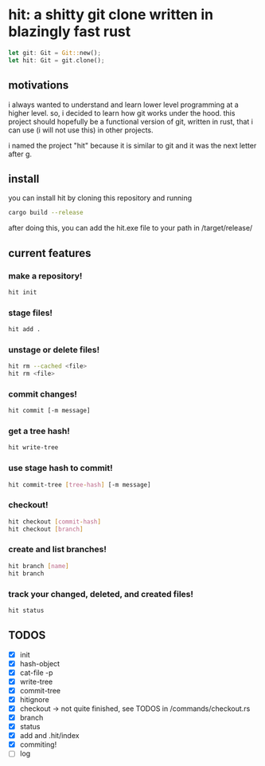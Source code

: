 # hit: a shitty git clone written in blazingly fast rust

```rust
let git: Git = Git::new();
let hit: Git = git.clone();
```

## motivations

i always wanted to understand and learn lower level programming at a higher level. so, i decided to learn how git works under the hood. this project should hopefully be a functional version of git, written in rust, that i can use (i will not use this) in other projects.

i named the project "hit" because it is similar to git and it was the next letter after g.

## install

you can install hit by cloning this repository and running 

```bash
cargo build --release
```

after doing this, you can add the hit.exe file to your path in /target/release/

## current features

### make a repository!

```bash
hit init
```

### stage files!

```bash
hit add .
```

### unstage or delete files!

```bash
hit rm --cached <file>
hit rm <file>
```

### commit changes!

```bash
hit commit [-m message]
```

### get a tree hash!

```bash
hit write-tree
```

### use stage hash to commit!

```bash
hit commit-tree [tree-hash] [-m message]
```

### checkout!

```bash
hit checkout [commit-hash]
hit checkout [branch]
```

### create and list branches!

```bash
hit branch [name]
hit branch
```

### track your changed, deleted, and created files!

```bash
hit status
```

## TODOS

- [x] init
- [x] hash-object
- [x] cat-file -p
- [x] write-tree
- [x] commit-tree
- [x] hitignore
- [x] checkout -> not quite finished, see TODOS in /commands/checkout.rs
- [x] branch
- [x] status
- [x] add and .hit/index
- [x] commiting!
- [ ] log